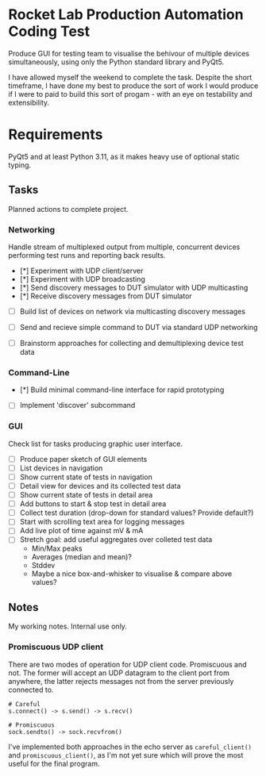 
# Rocket Lab Production Automation Coding Test

Produce GUI for testing team to visualise the behivour of multiple devices
simultaneously, using only the Python standard library and PyQt5.

I have allowed myself the weekend to complete the task. Despite the short
timeframe, I have done my best to produce the sort of work I would produce
if I were to paid to build this sort of progam - with an eye on testability
and extensibility.


# Requirements

PyQt5 and at least Python 3.11, as it makes heavy use of optional static typing.


## Tasks

Planned actions to complete project.

### Networking

Handle stream of multiplexed output from multiple, concurrent devices performing
test runs and reporting back results.

- [*] Experiment with UDP client/server
- [*] Experiment with UDP broadcasting
- [*] Send discovery messages to DUT simulator with UDP multicasting
- [*] Receive discovery messages from DUT simulator
- [ ] Build list of devices on network via multicasting discovery messages
- [ ] Send and recieve simple command to DUT via standard UDP networking
- [ ] Brainstorm approaches for collecting and demultiplexing device test data


### Command-Line

- [*] Build minimal command-line interface for rapid prototyping
- [ ] Implement 'discover' subcommand


### GUI

Check list for tasks producing graphic user interface.

- [ ] Produce paper sketch of GUI elements
- [ ] List devices in navigation
- [ ] Show current state of tests in navigation
- [ ] Detail view for devices and its collected test data
- [ ] Show current state of tests in detail area
- [ ] Add buttons to start & stop test in detail area
- [ ] Collect test duration (drop-down for standard values? Provide default?)
- [ ] Start with scrolling text area for logging messages
- [ ] Add live plot of time against mV & mA
- [ ] Stretch goal: add useful aggregates over colleted test data
    - Min/Max peaks
    - Averages (median and mean)?
    - Stddev
    - Maybe a nice box-and-whisker to visualise & compare above values?


## Notes

My working notes. Internal use only.

### Promiscuous UDP client

There are two modes of operation for UDP client code. Promiscuous and not. The
former will accept an UDP datagram to the client port from anywhere, the latter
rejects messages not from the server previously connected to.

    # Careful
    s.connect() -> s.send() -> s.recv()

    # Promiscuous
    sock.sendto() -> sock.recvfrom()


I've implemented both approaches in the echo server as `careful_client()` and
`promiscuous_client()`, as I'm not yet sure which will prove the most useful
for the final program.
